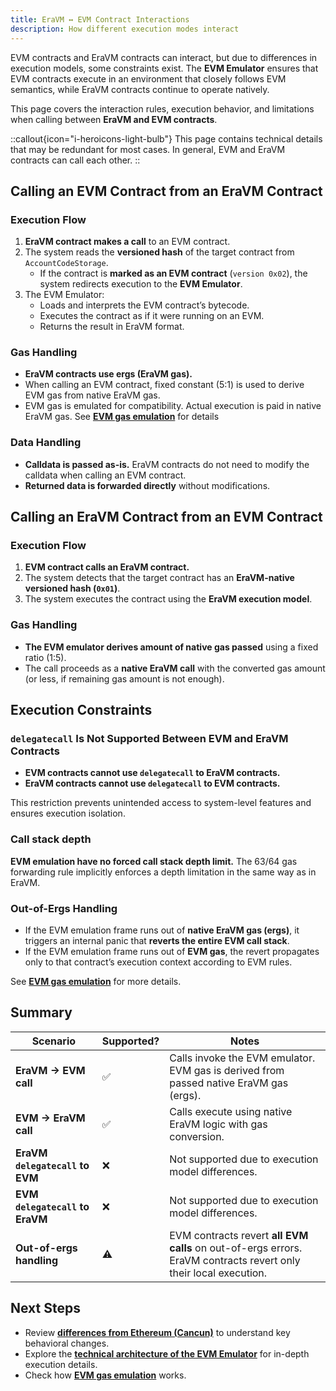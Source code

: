 ```yaml
---
title: EraVM ↔ EVM Contract Interactions
description: How different execution modes interact
---
```


EVM contracts and EraVM contracts can interact, but due to differences in execution models, some constraints exist.
The **EVM Emulator** ensures that EVM contracts execute in an environment that closely follows EVM semantics,
while EraVM contracts continue to operate natively.

This page covers the interaction rules, execution behavior, and limitations when calling between **EraVM and EVM contracts**.

::callout{icon="i-heroicons-light-bulb"}
This page contains technical details that may be redundant for most cases. In general, EVM and EraVM contracts can call each other.
::

## Calling an EVM Contract from an EraVM Contract

### Execution Flow

1. **EraVM contract makes a call** to an EVM contract.
2. The system reads the **versioned hash** of the target contract from `AccountCodeStorage`.
   - If the contract is **marked as an EVM contract** (`version 0x02`), the system redirects execution to the **EVM Emulator**.
3. The EVM Emulator:
   - Loads and interprets the EVM contract’s bytecode.
   - Executes the contract as if it were running on an EVM.
   - Returns the result in EraVM format.

### Gas Handling

- **EraVM contracts use ergs (EraVM gas).**
- When calling an EVM contract, fixed constant (5:1) is used to derive EVM gas from native EraVM gas.
- EVM gas is emulated for compatibility. Actual execution is paid in native EraVM gas. See **[EVM gas emulation](./evm-gas-emulation)** for details

### Data Handling

- **Calldata is passed as-is.** EraVM contracts do not need to modify the calldata when calling an EVM contract.
- **Returned data is forwarded directly** without modifications.

## Calling an EraVM Contract from an EVM Contract

### Execution Flow

1. **EVM contract calls an EraVM contract.**
2. The system detects that the target contract has an **EraVM-native versioned hash (`0x01`)**.
3. The system executes the contract using the **EraVM execution model**.

### Gas Handling

- **The EVM emulator derives amount of native gas passed** using a fixed ratio (1:5).
- The call proceeds as a **native EraVM call** with the converted gas amount (or less, if remaining gas amount is not enough).

## Execution Constraints

### `delegatecall` Is Not Supported Between EVM and EraVM Contracts

- **EVM contracts cannot use `delegatecall` to EraVM contracts.**
- **EraVM contracts cannot use `delegatecall` to EVM contracts.**

This restriction prevents unintended access to system-level features and ensures execution isolation.

### Call stack depth

**EVM emulation have no forced call stack depth limit.** The 63/64 gas forwarding rule implicitly enforces a depth limitation in the same way as in EraVM.

### Out-of-Ergs Handling

- If the EVM emulation frame runs out of **native EraVM gas (ergs)**, it triggers an internal panic that **reverts the entire EVM call stack**.
- If the EVM emulation frame runs out of **EVM gas**, the revert propagates only to that contract’s execution context according to EVM rules.

See **[EVM gas emulation](./evm-gas-emulation)** for more details.

## Summary

| **Scenario** | **Supported?** | **Notes** |
|-------------|---------------|-----------|
| **EraVM → EVM call** | ✅ | Calls invoke the EVM emulator. EVM gas is derived from passed native EraVM gas (ergs). |
| **EVM → EraVM call** | ✅ | Calls execute using native EraVM logic with gas conversion. |
| **EraVM `delegatecall` to EVM** | ❌ | Not supported due to execution model differences. |
| **EVM `delegatecall` to EraVM** | ❌ | Not supported due to execution model differences. |
| **Out-of-ergs handling** | ⚠️ | EVM contracts revert **all EVM calls** on out-of-ergs errors. EraVM contracts revert only their local execution. |

## Next Steps

- Review **[differences from Ethereum (Cancun)](./evm-differences)** to understand key behavioral changes.
- Explore the **[technical architecture of the EVM Emulator](./technical-details)** for in-depth execution details.
- Check how **[EVM gas emulation](./evm-gas-emulation)** works.
